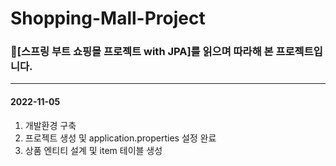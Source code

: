 # Shopping-Mall-Project
### 🧣[스프링 부트 쇼핑몰 프로젝트 with JPA]를 읽으며 따라해 본 프로젝트입니다.


------------
#### 2022-11-05
1. 개발환경 구축
2. 프로젝트 생성 및 application.properties 설정 완료
3. 상품 엔티티 설계 및 item 테이블 생성
